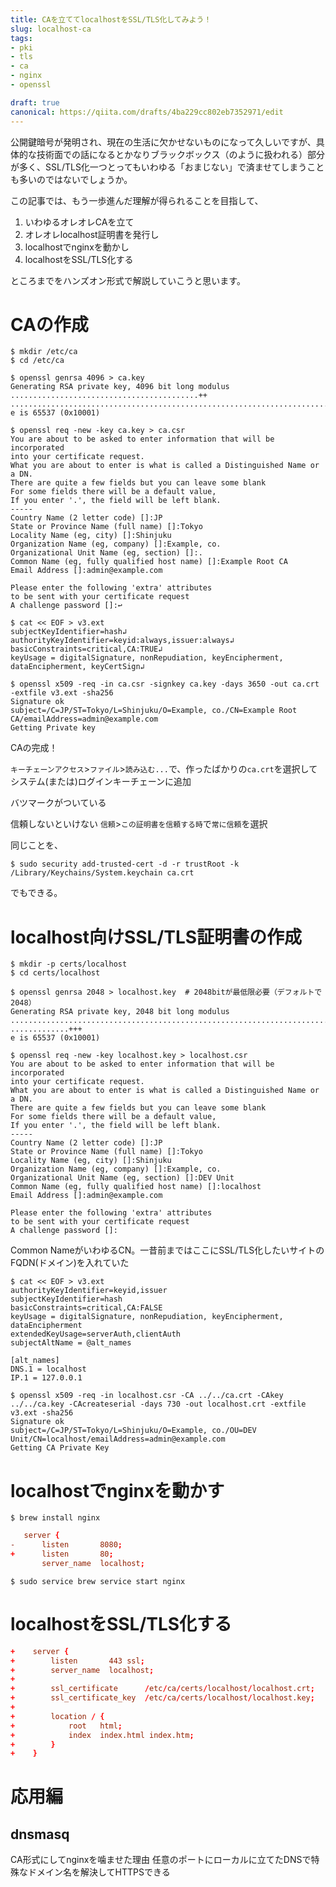```yaml
---
title: CAを立ててlocalhostをSSL/TLS化してみよう！
slug: localhost-ca
tags:
- pki
- tls
- ca
- nginx
- openssl

draft: true
canonical: https://qiita.com/drafts/4ba229cc802eb7352971/edit
---
```

公開鍵暗号が発明され、現在の生活に欠かせないものになって久しいですが、具体的な技術面での話になるとかなりブラックボックス（のように扱われる）部分が多く、SSL/TLS化一つとってもいわゆる「おまじない」で済ませてしまうことも多いのではないでしょうか。

この記事では、もう一歩進んだ理解が得られることを目指して、

1. いわゆるオレオレCAを立て
2. オレオレlocalhost証明書を発行し
3. localhostでnginxを動かし
4. localhostをSSL/TLS化する

ところまでをハンズオン形式で解説していこうと思います。


# CAの作成

```
$ mkdir /etc/ca
$ cd /etc/ca
```

```
$ openssl genrsa 4096 > ca.key
Generating RSA private key, 4096 bit long modulus
..........................................++
......................................................................................................................................................................++
e is 65537 (0x10001)
```

```
$ openssl req -new -key ca.key > ca.csr
You are about to be asked to enter information that will be incorporated
into your certificate request.
What you are about to enter is what is called a Distinguished Name or a DN.
There are quite a few fields but you can leave some blank
For some fields there will be a default value,
If you enter '.', the field will be left blank.
-----
Country Name (2 letter code) []:JP
State or Province Name (full name) []:Tokyo
Locality Name (eg, city) []:Shinjuku
Organization Name (eg, company) []:Example, co.
Organizational Unit Name (eg, section) []:.
Common Name (eg, fully qualified host name) []:Example Root CA
Email Address []:admin@example.com

Please enter the following 'extra' attributes
to be sent with your certificate request
A challenge password []:↩︎
```

```
$ cat << EOF > v3.ext
subjectKeyIdentifier=hash↲
authorityKeyIdentifier=keyid:always,issuer:always↲
basicConstraints=critical,CA:TRUE↲
keyUsage = digitalSignature, nonRepudiation, keyEncipherment, dataEncipherment, keyCertSign↲
```

```
$ openssl x509 -req -in ca.csr -signkey ca.key -days 3650 -out ca.crt -extfile v3.ext -sha256
Signature ok
subject=/C=JP/ST=Tokyo/L=Shinjuku/O=Example, co./CN=Example Root CA/emailAddress=admin@example.com
Getting Private key
```

CAの完成！

`キーチェーンアクセス`>`ファイル`>`読み込む...`で、作ったばかりの`ca.crt`を選択してシステム(または)ログインキーチェーンに追加

バツマークがついている

信頼しないといけない
`信頼`>`この証明書を信頼する時`で`常に信頼`を選択

同じことを、

```
$ sudo security add-trusted-cert -d -r trustRoot -k /Library/Keychains/System.keychain ca.crt
```
でもできる。

# localhost向けSSL/TLS証明書の作成

```
$ mkdir -p certs/localhost
$ cd certs/localhost
```

```
$ openssl genrsa 2048 > localhost.key  # 2048bitが最低限必要（デフォルトで2048）
Generating RSA private key, 2048 bit long modulus
...........................................................................................................................................+++
.............+++
e is 65537 (0x10001)
```

```
$ openssl req -new -key localhost.key > localhost.csr
You are about to be asked to enter information that will be incorporated
into your certificate request.
What you are about to enter is what is called a Distinguished Name or a DN.
There are quite a few fields but you can leave some blank
For some fields there will be a default value,
If you enter '.', the field will be left blank.
-----
Country Name (2 letter code) []:JP
State or Province Name (full name) []:Tokyo
Locality Name (eg, city) []:Shinjuku
Organization Name (eg, company) []:Example, co.
Organizational Unit Name (eg, section) []:DEV Unit
Common Name (eg, fully qualified host name) []:localhost
Email Address []:admin@example.com

Please enter the following 'extra' attributes
to be sent with your certificate request
A challenge password []:
```
Common NameがいわゆるCN。一昔前まではここにSSL/TLS化したいサイトのFQDN(ドメイン)を入れていた

```
$ cat << EOF > v3.ext
authorityKeyIdentifier=keyid,issuer
subjectKeyIdentifier=hash
basicConstraints=critical,CA:FALSE
keyUsage = digitalSignature, nonRepudiation, keyEncipherment, dataEncipherment
extendedKeyUsage=serverAuth,clientAuth
subjectAltName = @alt_names

[alt_names]
DNS.1 = localhost
IP.1 = 127.0.0.1
```

```
$ openssl x509 -req -in localhost.csr -CA ../../ca.crt -CAkey ../../ca.key -CAcreateserial -days 730 -out localhost.crt -extfile v3.ext -sha256
Signature ok
subject=/C=JP/ST=Tokyo/L=Shinjuku/O=Example, co./OU=DEV Unit/CN=localhost/emailAddress=admin@example.com
Getting CA Private Key
```

# localhostでnginxを動かす

```
$ brew install nginx
```

```diff:/usr/local/etc/nginx/nginx.conf
   server {
-      listen       8080;
+      listen       80;
       server_name  localhost;
```

```
$ sudo service brew service start nginx
```

# localhostをSSL/TLS化する

```diff:/usr/local/etc/nginx/nginx.conf
+    server {
+        listen       443 ssl;
+        server_name  localhost;
+
+        ssl_certificate      /etc/ca/certs/localhost/localhost.crt;
+        ssl_certificate_key  /etc/ca/certs/localhost/localhost.key;
+
+        location / {
+            root   html;
+            index  index.html index.htm;
+        }
+    }
```


# 応用編

## dnsmasq
CA形式にしてnginxを噛ませた理由
任意のポートにローカルに立てたDNSで特殊なドメイン名を解決してHTTPSできる
